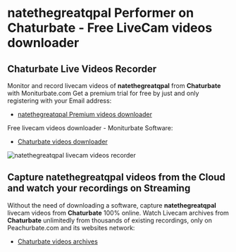 # natethegreatqpal Performer on Chaturbate - Free LiveCam videos downloader

## Chaturbate Live Videos Recorder

Monitor and record livecam videos of **natethegreatqpal** from **Chaturbate** with Moniturbate.com
Get a premium trial for free by just and only registering with your Email address:
* [natethegreatqpal Premium videos downloader](https://moniturbate.com/request-demo-licence-key.html)

Free livecam videos downloader - Moniturbate Software:
* [Chaturbate videos downloader](https://moniturbate.com/moniturbate-download-software.html)

![natethegreatqpal livecam videos recorder](https://peachurnet.com/templates/moniturbate-software.png)


## Capture natethegreatqpal videos from the Cloud and watch your recordings on Streaming

Without the need of downloading a software, capture **natethegreatqpal** livecam videos from **Chaturbate** 100% online.
Watch Livecam archives from **Chaturbate** unlimitedly from thousands of existing recordings, only on Peachurbate.com and its websites network:
* [Chaturbate videos archives](https://peachurnet.com/)